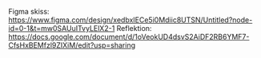 Figma skiss: https://www.figma.com/design/xedbxIECe5i0Mdiic8UTSN/Untitled?node-id=0-1&t=mw0SAUuITvyLElX2-1
Reflektion: https://docs.google.com/document/d/1oVeokUD4dsvS2AiDF2RB6YMF7-CfsHxBEMfzl9ZIXiM/edit?usp=sharing
